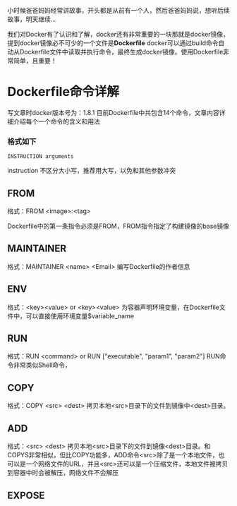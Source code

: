 小时候爸爸妈妈经常讲故事，开头都是从前有一个人，然后爸爸妈妈说，想听后续故事，明天继续...

我们对Docker有了认识和了解，docker还有非常重要的一块那就是docker镜像，提到docker镜像必不可少的一个文件是**Dockerfile**
docker可以通过build命令自动从Dockerfile文件中读取并执行命令，最终生成docker镜像。使用Dockerfile非常简单，且重要！

# Dockerfile命令详解

写文章时docker版本号为：1.8.1 目前Dockerfile中共包含14个命令，文章内容详细介绍每个一个命令的含义和用法

### 格式如下
    INSTRUCTION arguments
instruction 不区分大小写，推荐用大写，以免和其他参数冲突

## FROM

格式：FROM \<image\>:\<tag\>

Dockerfile中的第一条指令必须是FROM，FROM指令指定了构建镜像的base镜像

## MAINTAINER

格式：MAINTAINER \<name\> \<Email\>
编写Dockerfile的作者信息

## ENV

格式：\<key\>\<value\> or \<key\>\<value\>
为容器声明环境变量，在Dockerfile文件中，可以直接使用环境变量$variable_name

## RUN

格式：RUN \<command\> or RUN ["executable", "param1", "param2"]
RUN命令非常类似Shell命令，

## COPY

格式：COPY \<src\> \<dest\>
拷贝本地\<src\>目录下的文件到镜像中\<dest\>目录。

## ADD

格式：\<src\> \<dest\>
拷贝本地\<src\>目录下的文件到镜像\<dest\>目录。和COPYS非常相似，但比COPY功能多，ADD命令\<src\>除了是一个本地文件，也可以是一个网络文件的URL，并且\<src\>还可以是一个压缩文件，本地文件被拷贝到容器中时会被解压，网络文件不会解压

## EXPOSE




